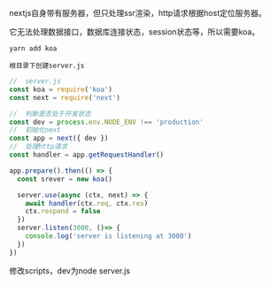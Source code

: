 nextjs自身带有服务器，但只处理ssr渲染，http请求根据host定位服务器。

它无法处理数据接口，数据库连接状态，session状态等，所以需要koa。



```shell
yarn add koa

根目录下创建server.js
```



```js
//  server.js
const koa = require('koa')
const next = require('next')

//  判断是否处于开发状态
const dev = process.env.NODE_ENV !== 'production'
//  初始化next
const app = next({ dev })
//  处理http请求
const handler = app.getRequestHandler()

app.prepare().then(() => {
  const srever = new koa()

  server.use(async (ctx, next) => {
    await handler(ctx.req, ctx.res)
    ctx.respond = false
  })
  server.listen(3000, ()=> {
    console.log('server is listening at 3000')
  })
})
```



修改scripts，dev为node server.js
